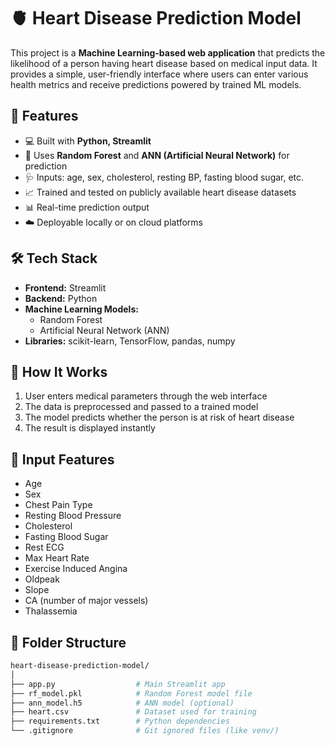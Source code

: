 # 🫀 Heart Disease Prediction Model

This project is a **Machine Learning-based web application** that predicts the likelihood of a person having heart disease based on medical input data. It provides a simple, user-friendly interface where users can enter various health metrics and receive predictions powered by trained ML models.

## 🚀 Features

- 💻 Built with **Python, Streamlit**
- 🧠 Uses **Random Forest** and **ANN (Artificial Neural Network)** for prediction
- 🩺 Inputs: age, sex, cholesterol, resting BP, fasting blood sugar, etc.
- 📈 Trained and tested on publicly available heart disease datasets
- 📊 Real-time prediction output
- ☁️ Deployable locally or on cloud platforms

## 🛠️ Tech Stack

- **Frontend:** Streamlit
- **Backend:** Python
- **Machine Learning Models:** 
  - Random Forest
  - Artificial Neural Network (ANN)
- **Libraries:** scikit-learn, TensorFlow, pandas, numpy

## 🧪 How It Works

1. User enters medical parameters through the web interface
2. The data is preprocessed and passed to a trained model
3. The model predicts whether the person is at risk of heart disease
4. The result is displayed instantly

## 🧬 Input Features

- Age
- Sex
- Chest Pain Type
- Resting Blood Pressure
- Cholesterol
- Fasting Blood Sugar
- Rest ECG
- Max Heart Rate
- Exercise Induced Angina
- Oldpeak
- Slope
- CA (number of major vessels)
- Thalassemia

## 📂 Folder Structure

```bash
heart-disease-prediction-model/
│
├── app.py                  # Main Streamlit app
├── rf_model.pkl            # Random Forest model file
├── ann_model.h5            # ANN model (optional)
├── heart.csv               # Dataset used for training
├── requirements.txt        # Python dependencies
└── .gitignore              # Git ignored files (like venv/)



